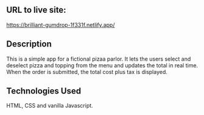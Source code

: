 ## URL to live site: 

https://brilliant-gumdrop-1f331f.netlify.app/

## Description

This is a simple app for a fictional pizaa parlor. It lets the users select and deselect pizza and topping from the menu and updates the total in real time. When the order is submitted, the total cost plus tax is displayed. 


## Technologies Used

HTML, CSS and vanilla Javascript.
